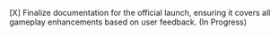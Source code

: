 [X] Finalize documentation for the official launch, ensuring it covers all gameplay enhancements based on user feedback. (In Progress)